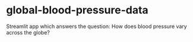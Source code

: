 # global-blood-pressure-data
Streamlit app which answers the question: How does blood pressure vary across the globe?
